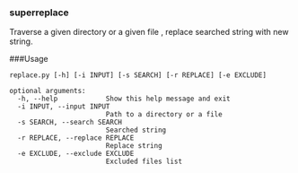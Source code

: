 ### superreplace
Traverse a given directory or a given file , replace searched string with new string.

###Usage
```shell
replace.py [-h] [-i INPUT] [-s SEARCH] [-r REPLACE] [-e EXCLUDE]

optional arguments:
  -h, --help            Show this help message and exit
  -i INPUT, --input INPUT
                        Path to a directory or a file
  -s SEARCH, --search SEARCH
                        Searched string
  -r REPLACE, --replace REPLACE
                        Replace string
  -e EXCLUDE, --exclude EXCLUDE
                        Excluded files list
```
